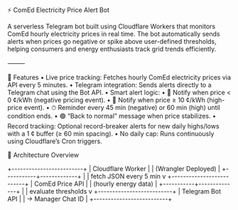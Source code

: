 ⚡ ComEd Electricity Price Alert Bot

A serverless Telegram bot built using Cloudflare Workers that monitors ComEd hourly electricity prices in real time. The bot automatically sends alerts when prices go negative or spike above user-defined thresholds, helping consumers and energy enthusiasts track grid trends efficiently.

⸻

🚀 Features
	•	Live price tracking: Fetches hourly ComEd electricity prices via API every 5 minutes.
	•	Telegram integration: Sends alerts directly to a Telegram chat using the Bot API.
	•	Smart alert logic:
	•	🔻 Notify when price < 0 ¢/kWh (negative pricing event).
	•	🔺 Notify when price ≥ 10 ¢/kWh (high-price event).
	•	⏱ Reminder every 45 min (negative) or 60 min (high) until condition ends.
	•	🟢 “Back to normal” message when price stabilizes.
	•	Record tracking: Optional record-breaker alerts for new daily highs/lows with a 1 ¢ buffer (≥ 60 min spacing).
	•	No daily cap: Runs continuously using Cloudflare’s Cron triggers.

  🧠 Architecture Overview

+-------------------------+
|   Cloudflare Worker     |
|  (Wrangler Deployed)    |
+-----------+-------------+
            |
            | fetch JSON every 5 min
            v
+--------------------------+
|   ComEd Price API        |
|  (hourly energy data)    |
+-----------+--------------+
            |
            | evaluate thresholds
            v
+--------------------------+
| Telegram Bot API         |
| -> Manager Chat ID       |
+--------------------------+
